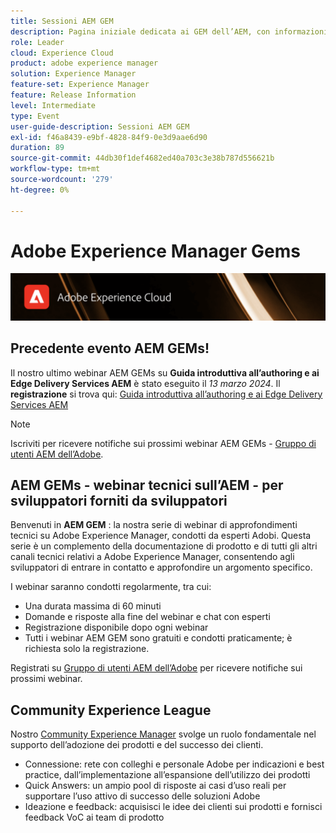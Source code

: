 ```yaml
---
title: Sessioni AEM GEM
description: Pagina iniziale dedicata ai GEM dell’AEM, con informazioni sulla serie di webinar, informazioni sulla registrazione, webinar precedenti e futuri
role: Leader
cloud: Experience Cloud
product: adobe experience manager
solution: Experience Manager
feature-set: Experience Manager
feature: Release Information
level: Intermediate
type: Event
user-guide-description: Sessioni AEM GEM
exl-id: f46a8439-e9bf-4828-84f9-0e3d9aae6d90
duration: 89
source-git-commit: 44db30f1def4682ed40a703c3e38b787d556621b
workflow-type: tm+mt
source-wordcount: '279'
ht-degree: 0%

---
```


# Adobe Experience Manager Gems

<img alt="Esperienze digitali" src="./assets/ADX_Gems.png"/>

## Precedente evento AEM GEMs!

<!--  Remove the comment marks, and put the upcoming event in the below table

<table style="max-width: 1214px;">
<tr>
  <td style="vertical-align: top;">
    <a href="https://www.youtube.com/watch?v=f1T9XU9TCJU">
      <img alt="Experience League LIVE Oct 25" src="assets/Oct25_2022_exl_live_banner_web_1920_WebBanner.png">
    </a>
    <div>
      <a href="https://www.youtube.com/watch?v=f1T9XU9TCJU">
        <strong>Deliver the right offer at the right time with decision management</strong>
      </a>
      <br/><em>with Sandra Hausmann, Ben Tepfer, Brandon Poyfair, and Jason Hickey</em>
      <br/><em>October 25, 2022</em>
    </div>
  </td>
</tr>
</table>

-->
Il nostro ultimo webinar AEM GEMs su **Guida introduttiva all’authoring e ai Edge Delivery Services AEM** è stato eseguito il *13 marzo 2024*.
Il **registrazione** si trova qui:
[Guida introduttiva all’authoring e ai Edge Delivery Services AEM](/help/experience-manager-gems/gems2024/aem-authoring-and-edge-delivery.md)

>[!NOTE]
>
> Iscriviti per ricevere notifiche sui prossimi webinar AEM GEMs - [Gruppo di utenti AEM dell’Adobe](https://aem-augs.adobe.com/).

## AEM GEMs - webinar tecnici sull’AEM - per sviluppatori forniti da sviluppatori

Benvenuti in **AEM GEM** : la nostra serie di webinar di approfondimenti tecnici su Adobe Experience Manager, condotti da esperti Adobi. Questa serie è un complemento della documentazione di prodotto e di tutti gli altri canali tecnici relativi a Adobe Experience Manager, consentendo agli sviluppatori di entrare in contatto e approfondire un argomento specifico.

I webinar saranno condotti regolarmente, tra cui:

* Una durata massima di 60 minuti
* Domande e risposte alla fine del webinar e chat con esperti
* Registrazione disponibile dopo ogni webinar
* Tutti i webinar AEM GEM sono gratuiti e condotti praticamente; è richiesta solo la registrazione.

Registrati su [Gruppo di utenti AEM dell’Adobe](https://aem-augs.adobe.com/) per ricevere notifiche sui prossimi webinar.

## Community Experience League

Nostro [Community Experience Manager](https://experienceleaguecommunities.adobe.com/t5/adobe-experience-manager/ct-p/adobe-experience-manager-community) svolge un ruolo fondamentale nel supporto dell’adozione dei prodotti e del successo dei clienti.

* Connessione: rete con colleghi e personale Adobe per indicazioni e best practice, dall’implementazione all’espansione dell’utilizzo dei prodotti
* Quick Answers: un ampio pool di risposte ai casi d’uso reali per supportare l’uso attivo di successo delle soluzioni Adobe
* Ideazione e feedback: acquisisci le idee dei clienti sui prodotti e fornisci feedback VoC ai team di prodotto
